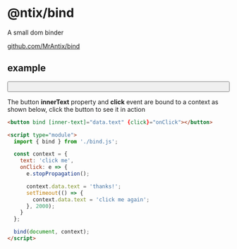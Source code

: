 # @ntix/bind

A small dom binder

[github.com/MrAntix/bind](https://github.com/MrAntix/bind/)

## example

<pre style="display:flex">
  <button bind [inner-text]="data.text" {click}="onClick" style="flex:1;padding:10px"></button>
</pre>

The button **innerText** property and **click** event are bound to a context as shown below, click the button to see it in action

<script type="module">
  import { bind } from './media/bind.js'

  const context = {
    data: { text: 'click me' },
    onClick: e => {
      e.stopPropagation();

      context.data.text = 'thanks!';
      setTimeout(() => {
        context.data.text = 'click me again';
      }, 2000);
    }
  }

  bind(document, context);
</script>

```html
<button bind [inner-text]="data.text" {click}="onClick"></button>

<script type="module">
  import { bind } from './bind.js';

  const context = {
    text: 'click me',
    onClick: e => {
      e.stopPropagation();

      context.data.text = 'thanks!';
      setTimeout(() => {
        context.data.text = 'click me again';
      }, 2000);
    }
  };

  bind(document, context);
</script>
```
